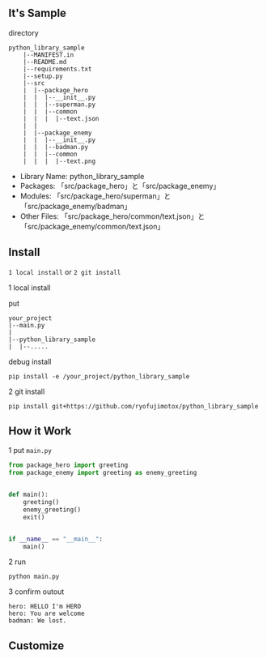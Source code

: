 ## It's Sample

directory

```
python_library_sample
    |--MANIFEST.in
    |--README.md
    |--requirements.txt
    |--setup.py
    |--src
    |  |--package_hero
    |  |  |--__init__.py
    |  |  |--superman.py
    |  |  |--common
    |  |  |  |--text.json
    |  |
    |  |--package_enemy
    |  |  |--__init__.py
    |  |  |--badman.py
    |  |  |--common
    |  |  |  |--text.png
```

- Library Name: python_library_sample
- Packages: 「src/package_hero」と「src/package_enemy」
- Modules: 「src/package_hero/superman」と「src/package_enemy/badman」
- Other Files: 「src/package_hero/common/text.json」と「src/package_enemy/common/text.json」


## Install

`1 local install` or `2 git install`


1 local install

put

```
your_project
|--main.py
|
|--python_library_sample
|  |--.....
```

debug install

```
pip install -e /your_project/python_library_sample
```


2 git install


```
pip install git+https://github.com/ryofujimotox/python_library_sample
```


## How it Work

1 put `main.py`

``` python
from package_hero import greeting
from package_enemy import greeting as enemy_greeting


def main():
    greeting()
    enemy_greeting()
    exit()


if __name__ == "__main__":
    main()
```

2 run

```
python main.py
```

3 confirm outout

```
hero: HELLO I'm HERO
hero: You are welcome
badman: We lost.
```



## Customize










